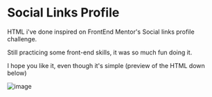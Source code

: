 # Social Links Profile
HTML i've done inspired on FrontEnd Mentor's Social links profile challenge.

Still practicing some front-end skills, it was so much fun doing it.

I hope you like it, even though it's simple (preview of the HTML down below)

![image](https://github.com/gabr1elluna/socials-html/assets/129898415/f2e72083-c782-48db-83cd-27c17f4881fa)
